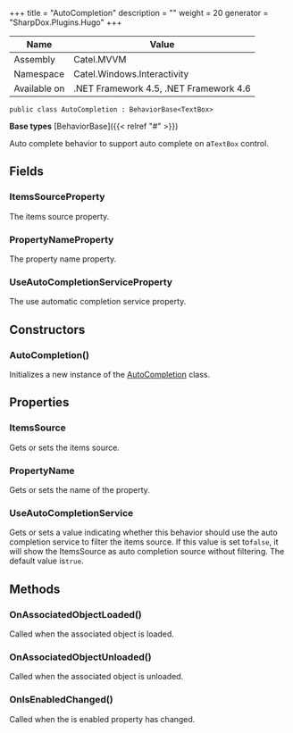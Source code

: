 

+++
title = "AutoCompletion" 
description = ""
weight = 20
generator = "SharpDox.Plugins.Hugo"
+++

Name|Value
---|---
Assembly|Catel.MVVM
Namespace|Catel.Windows.Interactivity
Available on|.NET Framework 4.5, .NET Framework 4.6

```
public class AutoCompletion : BehaviorBase<TextBox>
```

**Base types**
[BehaviorBase]({{< relref "#" >}})

Auto complete behavior to support auto complete on a`TextBox` control.

## Fields

### ItemsSourceProperty

The items source property.

### PropertyNameProperty

The property name property.

### UseAutoCompletionServiceProperty

The use automatic completion service property.

## Constructors

### AutoCompletion()

Initializes a new instance of the [AutoCompletion](#) class.

## Properties

### ItemsSource

Gets or sets the items source.

### PropertyName

Gets or sets the name of the property.

### UseAutoCompletionService

Gets or sets a value indicating whether this behavior should use the auto completion service to filter the items source. If this value is set to`false`, it will show the ItemsSource as auto completion source without filtering. The default value is`true`.

## Methods

### OnAssociatedObjectLoaded()

Called when the associated object is loaded.

### OnAssociatedObjectUnloaded()

Called when the associated object is unloaded.

### OnIsEnabledChanged()

Called when the is enabled property has changed.

